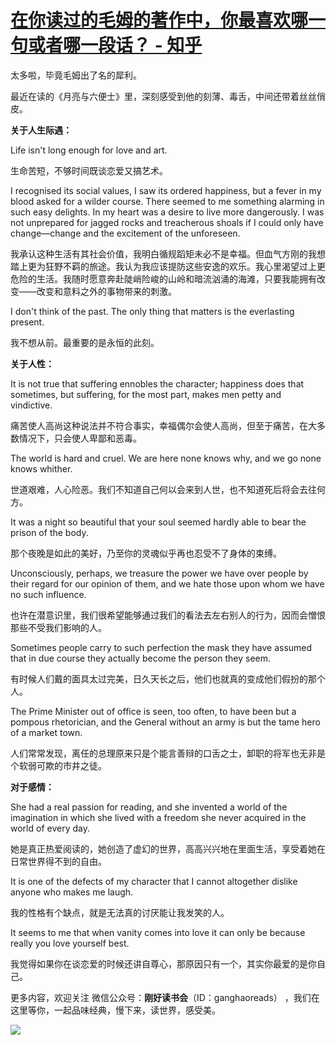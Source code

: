 # [在你读过的毛姆的著作中，你最喜欢哪一句或者哪一段话？ - 知乎](https://www.zhihu.com/question/29674819/answer/1975908743)

太多啦，毕竟毛姆出了名的犀利。

最近在读的《月亮与六便士》里，深刻感受到他的刻薄、毒舌，中间还带着丝丝俏皮。

**关于人生际遇：**

  
Life isn't long enough for love and art.

生命苦短，不够时间既谈恋爱又搞艺术。

  
I recognised its social values, I saw its ordered happiness, but a fever in my blood asked for a wilder course. There seemed to me something alarming in such easy delights. In my heart was a desire to live more dangerously. I was not unprepared for jagged rocks and treacherous shoals if I could only have change—change and the excitement of the unforeseen.

我承认这种生活有其社会价值，我明白循规蹈矩未必不是幸福。但血气方刚的我想踏上更为狂野不羁的旅途。我认为我应该提防这些安逸的欢乐。我心里渴望过上更危险的生活。我随时愿意奔赴陡峭险峻的山岭和暗流汹涌的海滩，只要我能拥有改变——改变和意料之外的事物带来的刺激。

  
I don't think of the past. The only thing that matters is the everlasting present.

我不想从前。最重要的是永恒的此刻。

**关于人性：**

It is not true that suffering ennobles the character; happiness does that sometimes, but suffering, for the most part, makes men petty and vindictive.

痛苦使人高尚这种说法并不符合事实，幸福偶尔会使人高尚，但至于痛苦，在大多数情况下，只会使人卑鄙和恶毒。

The world is hard and cruel. We are here none knows why, and we go none knows whither.

世道艰难，人心险恶。我们不知道自己何以会来到人世，也不知道死后将会去往何方。

It was a night so beautiful that your soul seemed hardly able to bear the prison of the body.

那个夜晚是如此的美好，乃至你的灵魂似乎再也忍受不了身体的束缚。

Unconsciously, perhaps, we treasure the power we have over people by their regard for our opinion of them, and we hate those upon whom we have no such influence.

也许在潜意识里，我们很希望能够通过我们的看法去左右别人的行为，因而会憎恨那些不受我们影响的人。

Sometimes people carry to such perfection the mask they have assumed that in due course they actually become the person they seem.

有时候人们戴的面具太过完美，日久天长之后，他们也就真的变成他们假扮的那个人。

The Prime Minister out of office is seen, too often, to have been but a pompous rhetorician, and the General without an army is but the tame hero of a market town.

人们常常发现，离任的总理原来只是个能言善辩的口舌之士，卸职的将军也无非是个软弱可欺的市井之徒。

**对于感情：**

She had a real passion for reading, and she invented a world of the imagination in which she lived with a freedom she never acquired in the world of every day.

她是真正热爱阅读的，她创造了虚幻的世界，高高兴兴地在里面生活，享受着她在日常世界得不到的自由。

  
It is one of the defects of my character that I cannot altogether dislike anyone who makes me laugh.

我的性格有个缺点，就是无法真的讨厌能让我发笑的人。

It seems to me that when vanity comes into love it can only be because really you love yourself best.

我觉得如果你在谈恋爱的时候还讲自尊心，那原因只有一个，其实你最爱的是你自己。

更多内容，欢迎关注 微信公众号：**刚好读书会**（ID：ganghaoreads） ，我们在这里等你，一起品味经典，慢下来，读世界，感受美。

![](https://pica.zhimg.com/50/v2-4a573cdba0c161fd4da8f0f5181fc08b_720w.jpg?source=1940ef5c)
